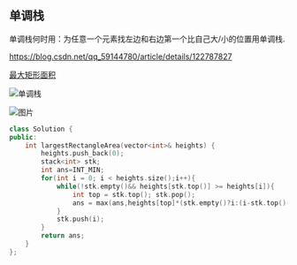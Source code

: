 ## 单调栈

单调栈何时用：为任意一个元素找左边和右边第一个比自己大/小的位置用单调栈.

https://blog.csdn.net/qq_59144780/article/details/122787827

[最大矩形面积](https://leetcode.cn/problems/0ynMMM/)

![单调栈](https://gimg2.baidu.com/image_search/src=http%3A%2F%2Fpic1.zhimg.com%2Fv2-78b7485b4035ed31c8951fe0fedd8efe_1440w.jpg%3Fsource%3D172ae18b&refer=http%3A%2F%2Fpic1.zhimg.com&app=2002&size=f9999,10000&q=a80&n=0&g=0n&fmt=auto?sec=1658564940&t=e4fa12927852f2247450273f01399588#pic_center)

![图片](https://assets.leetcode.com/uploads/2021/01/04/histogram.jpg#pic_center)

```cpp
class Solution {
public:
    int largestRectangleArea(vector<int>& heights) {
        heights.push_back(0);
        stack<int> stk;
        int ans=INT_MIN;
        for(int i = 0; i < heights.size();i++){
            while(!stk.empty()&& heights[stk.top()] >= heights[i]){
                int top = stk.top(); stk.pop();
                ans = max(ans,heights[top]*(stk.empty()?i:(i-stk.top()-1)));
            }
            stk.push(i);
        }
        return ans;
    }
};
```
